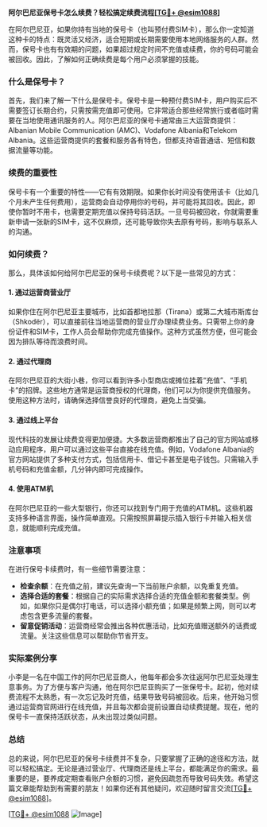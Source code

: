 **阿尔巴尼亚保号卡怎么续费？轻松搞定续费流程[[TG💪+ @esim1088](https://t.me/s/esim1088)]**

在阿尔巴尼亚，如果你持有当地的保号卡（也叫预付费SIM卡），那么你一定知道这种卡的特点：既灵活又经济，适合短期或长期需要使用本地网络服务的人群。然而，保号卡也有有效期的问题，如果超过规定时间不充值或续费，你的号码可能会被回收。因此，了解如何正确续费是每个用户必须掌握的技能。

### 什么是保号卡？

首先，我们来了解一下什么是保号卡。保号卡是一种预付费SIM卡，用户购买后不需要签订长期合约，只需按需充值即可使用。它非常适合那些经常旅行或者临时需要在当地使用通讯服务的人。阿尔巴尼亚的保号卡通常由三大运营商提供：Albanian Mobile Communication (AMC)、Vodafone Albania和Telekom Albania。这些运营商提供的套餐和服务各有特色，但都支持语音通话、短信和数据流量等功能。

### 续费的重要性

保号卡有一个重要的特性——它有有效期限。如果你长时间没有使用该卡（比如几个月未产生任何费用），运营商会自动停用你的号码，并可能将其回收。因此，即使你暂时不用卡，也需要定期充值以保持号码活跃。一旦号码被回收，你就需要重新申请一张新的SIM卡，这不仅麻烦，还可能导致你失去原有号码，影响与联系人的沟通。

### 如何续费？

那么，具体该如何给阿尔巴尼亚的保号卡续费呢？以下是一些常见的方式：

#### 1. **通过运营商营业厅**
   如果你住在阿尔巴尼亚主要城市，比如首都地拉那（Tirana）或第二大城市斯库台（Shkodër），可以直接前往当地运营商的营业厅办理续费业务。只需带上你的身份证件和SIM卡，工作人员会帮助你完成充值操作。这种方式虽然方便，但可能会因为排队等待而浪费时间。

#### 2. **通过代理商**
   在阿尔巴尼亚的大街小巷，你可以看到许多小型商店或摊位挂着“充值”、“手机卡”的招牌。这些地方通常是运营商授权的代理商，他们可以为你提供充值服务。使用这种方法时，请确保选择信誉良好的代理商，避免上当受骗。

#### 3. **通过线上平台**
   现代科技的发展让续费变得更加便捷。大多数运营商都推出了自己的官方网站或移动应用程序，用户可以通过这些平台直接在线充值。例如，Vodafone Albania的官方网站提供了多种支付方式，包括信用卡、借记卡甚至是电子钱包。只需输入手机号码和充值金额，几分钟内即可完成操作。

#### 4. **使用ATM机**
   在阿尔巴尼亚的一些大型银行，你还可以找到专门用于充值的ATM机。这些机器支持多种语言界面，操作简单直观。只需按照屏幕提示插入银行卡并输入相关信息，就能顺利完成充值。

### 注意事项

在进行保号卡续费时，有一些细节需要注意：

- **检查余额**：在充值之前，建议先查询一下当前账户余额，以免重复充值。
- **选择合适的套餐**：根据自己的实际需求选择合适的充值金额和套餐类型。例如，如果你只是偶尔打电话，可以选择小额充值；如果是频繁上网，则可以考虑包含更多流量的套餐。
- **留意促销活动**：运营商经常会推出各种优惠活动，比如充值赠送额外的话费或流量。关注这些信息可以帮助你节省开支。

### 实际案例分享

小李是一名在中国工作的阿尔巴尼亚商人，他每年都会多次往返阿尔巴尼亚处理生意事务。为了方便与客户沟通，他在阿尔巴尼亚购买了一张保号卡。起初，他对续费流程不太熟悉，有一次忘记及时充值，结果导致号码被回收。后来，他开始习惯通过运营商官网进行在线充值，并且每次都会提前设置自动续费提醒。现在，他的保号卡一直保持活跃状态，从未出现过类似问题。

### 总结

总的来说，阿尔巴尼亚的保号卡续费并不复杂，只要掌握了正确的途径和方法，就可以轻松搞定。无论是通过营业厅、代理商还是线上平台，都能满足你的需求。最重要的是，要养成定期查看账户余额的习惯，避免因疏忽而导致号码失效。希望这篇文章能帮助到有需要的朋友！如果你还有其他疑问，欢迎随时留言交流[[TG💪+ @esim1088](https://t.me/s/esim1088)]。

[[TG💪+ @esim1088](https://t.me/s/esim1088) ![Image](https://i.postimg.cc/4NQfJmqS/Snipaste-2025-05-13-00-14-12.png)]